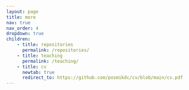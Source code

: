 ```yaml
---
layout: page
title: more
nav: true
nav_order: 4
dropdown: true
children: 
    - title: repositories
      permalink: /repositories/
    - title: teaching
      permalink: /teaching/
    - title: cv 
      newtab: true
      redirect_to: https://github.com/posmikdc/cv/blob/main/cv.pdf 
---
```

